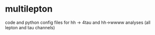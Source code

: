 # multilepton
code and python config files for hh -> 4tau and hh->wwww analyses (all lepton and tau channels)
